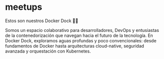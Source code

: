# meetups
Estos son nuestros Docker Dock 🐳⚓

Somos un espacio colaborativo para desarrolladores, DevOps y entusiastas de la contenedorización que navegan hacia el futuro de la tecnología. 
En Docker Dock, exploramos aguas profundas y poco convencionales: desde fundamentos de Docker hasta arquitecturas cloud-native, seguridad avanzada y orquestación con Kubernetes.
